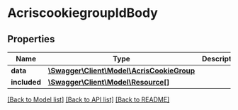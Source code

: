 # AcriscookiegroupIdBody

## Properties
Name | Type | Description | Notes
------------ | ------------- | ------------- | -------------
**data** | [**\Swagger\Client\Model\AcrisCookieGroup**](AcrisCookieGroup.md) |  | [optional] 
**included** | [**\Swagger\Client\Model\Resource[]**](Resource.md) |  | [optional] 

[[Back to Model list]](../../README.md#documentation-for-models) [[Back to API list]](../../README.md#documentation-for-api-endpoints) [[Back to README]](../../README.md)

